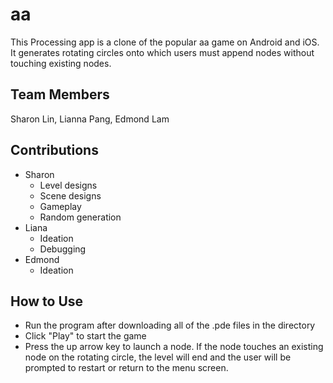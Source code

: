 # aa

This Processing app is a clone of the popular aa game on Android and iOS. It generates rotating circles onto which users must append nodes without touching existing nodes.

## Team Members

Sharon Lin, Lianna Pang, Edmond Lam

## Contributions

+ Sharon
  + Level designs
  + Scene designs
  + Gameplay
  + Random generation
+ Liana 
  + Ideation
  + Debugging
+ Edmond
  + Ideation

## How to Use

+ Run the program after downloading all of the .pde files in the directory
+ Click "Play" to start the game
+ Press the up arrow key to launch a node. If the node touches an existing node on the rotating circle, the level will end and the user will be prompted to restart or return to the menu screen.

  

